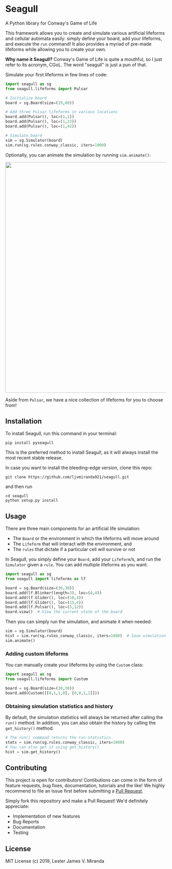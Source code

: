 # Seagull

A Python library for Conway's Game of Life

This framework allows you to create and simulate various artificial lifeforms
and cellular automata easily: simply define your board, add your lifeforms,
and execute the `run` command! It also provides a myriad of pre-made
lifeforms while allowing you to create your own.

**Why name it Seagull?** Conway's Game of Life is quite a mouthful, so I just refer to
its acronym, CGoL. The word "seagull" is just a pun of that.

Simulate your first lifeforms in few lines of code:

```python
import seagull as sg
from seagull.lifeforms import Pulsar

# Initialize board
board = sg.Board(size=(19,60))  

# Add three Pulsar lifeforms in various locations
board.add(Pulsar(), loc=(1,1))
board.add(Pulsar(), loc=(1,22))
board.add(Pulsar(), loc=(1,42))

# Simulate board
sim = sg.Simulator(board)      
sim.run(sg.rules.conway_classic, iters=1000)
```

Optionally, you can animate the simulation by running `sim.animate()`:

<p align="center">
  <img src="https://imgur.com/sgCrP9f.gif" width="720">
</p>

Aside from `Pulsar`, we have a nice collection of lifeforms for you to choose
from!


## Installation

To install Seagull, run this command in your terminal:

```shell
pip install pyseagull
```

This is the preferred method to install Seagull, as it will always install
the most recent stable release.

In case you want to install the bleeding-edge version, clone this repo:

```shell
git clone https://github.com/ljvmiranda921/seagull.git
```

and then run

```shell
cd seagull
python setup.py install
```

## Usage

There are three main components for an artificial life simulation:

* The `Board` or the environment in which the lifeforms will move around
* The `Lifeform` that will interact with the environment, and  
* The `rules` that dictate if a particular cell will survive or not

In Seagull, you simply define your `Board`, add your `Lifeform`/s, and run the
`Simulator` given a `rule`. You can add multiple lifeforms as you want:

```python
import seagull as sg
from seagull import lifeforms as lf

board = sg.Board(size=(30,30))
board.add(lf.Blinker(length=3), loc=(4,4))
board.add(lf.Glider(), loc=(10,4))
board.add(lf.Glider(), loc=(15,4))
board.add(lf.Pulsar(), loc=(5,12))
board.view()  # View the current state of the board
```

Then you can simply run the simulation, and animate it when needed:

```python
sim = sg.Simulator(board)
hist = sim.run(sg.rules_conway_classic, iters=1000)  # Save simulation history
sim.animate()
```

### Adding custom lifeforms

You can manually create your lifeforms by using the `Custom` class:

```python
import seagull as sg
from seagull.lifeforms import Custom

board = sg.Board(size=(30,30))
board.add(Custom([[0,1,1,0], [0,0,1,1]]))
```

### Obtaining simulation statistics and history 

By default, the simulation statistics will always be returned after calling the
`run()` method. In addition, you can also obtain the history by calling the
`get_history()` method.

```python
# The run() command returns the run statistics
stats = sim.run(sg.rules.conway_classic, iters=1000)
# You can also get it using get_history()
hist = sim.get_history()
```

## Contributing

This project is open for contributors! Contibutions can come in the form of
feature requests, bug fixes, documentation, tutorials and the like! We highly
recommend to file an Issue first before submitting a [Pull
Request](https://help.github.com/en/articles/creating-a-pull-request).

Simply fork this repository and make a Pull Request! We'd definitely
appreciate:

* Implementation of new features
* Bug Reports
* Documentation
* Testing


## License

MIT License (c) 2019, Lester James V. Miranda

